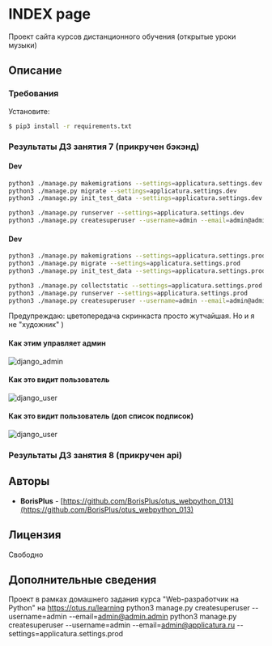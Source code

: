 # INDEX page

Проект сайта курсов дистанционного обучения (открытые уроки музыки)

## Описание

### Требования

Установите:

```bash
$ pip3 install -r requirements.txt
```

### Результаты ДЗ занятия 7 (прикручен бэкэнд) 

#### Dev

```bash
python3 ./manage.py makemigrations --settings=applicatura.settings.dev
python3 ./manage.py migrate --settings=applicatura.settings.dev
python3 ./manage.py init_test_data --settings=applicatura.settings.dev

python3 ./manage.py runserver --settings=applicatura.settings.dev
python3 ./manage.py createsuperuser --username=admin --email=admin@admin.admin  --settings=applicatura.settings.dev
```

#### Dev

```bash
python3 ./manage.py makemigrations --settings=applicatura.settings.prod
python3 ./manage.py migrate --settings=applicatura.settings.prod
python3 ./manage.py init_test_data --settings=applicatura.settings.prod

python3 ./manage.py collectstatic --settings=applicatura.settings.prod
python3 ./manage.py runserver --settings=applicatura.settings.prod
python3 ./manage.py createsuperuser --username=admin --email=admin@admin.admin  --settings=applicatura.settings.dev
```

Предупреждаю: цветопередача скринкаста просто жутчайшая. Но и я не "художник" )

#### Как этим управляет админ

![django_admin](https://raw.githubusercontent.com/BorisPlus/otus_webpython_007_008/master/README.files/images/screencasts/django_admin.gif "Title")

#### Как это видит пользователь

![django_user](https://raw.githubusercontent.com/BorisPlus/otus_webpython_007_008/master/README.files/images/screencasts/django_user.gif "Title")
  
#### Как это видит пользователь (доп список подписок)

![django_user](https://raw.githubusercontent.com/BorisPlus/otus_webpython_007_008/master/README.files/images/screencasts/django_user.gif "Title")
  

### Результаты ДЗ занятия 8 (прикручен api) 


## Авторы

* **BorisPlus** - [https://github.com/BorisPlus/otus_webpython_013](https://github.com/BorisPlus/otus_webpython_013)

## Лицензия

Свободно

## Дополнительные сведения

Проект в рамках домашнего задания курса "Web-разработчик на Python" на https://otus.ru/learning
python3 manage.py createsuperuser --username=admin --email=admin@admin.admin
python3 manage.py createsuperuser --username=admin --email=admin@applicatura.ru --settings=applicatura.settings.prod
